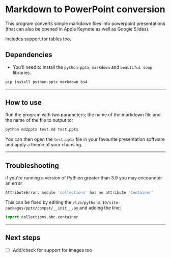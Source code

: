 # Markdown to PowerPoint conversion

This program converts simple markdown files into powerpoint presentations (that can also be opened in Apple Keynote as well as Google Slides).

Includes support for tables too.

## Dependencies

* You'll need to install the `python-pptx`, `markdown` and `beautiful soup` libraries.

``` bash
pip install python-pptx markdown bs4
```

---

## How to use

Run the program with two parameters; the name of the markdown file and the name of the file to output to:

``` bash
python md2pptx test.md test.pptx
```

You can then open the `test.pptx` file in your favourite presentation software and apply a theme of your choosing.

---

## Troubleshooting

if you're running a version of Pythion greater than 3.9 you may encounnter an error

```bash
AttributeError: module 'collections' has no attribute 'Container'
```

This can be fixed by editing the `/lib/python3.10/site-packages/pptx/compat/__init__.py` and adding the line:

``` python
import collections.abc.container
```

---

## Next steps

* [ ] Add/check for support for images too
